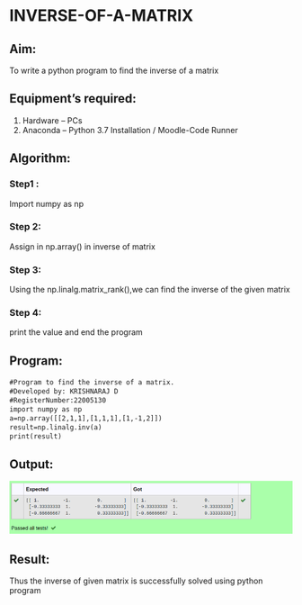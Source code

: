 # INVERSE-OF-A-MATRIX
## Aim:
To write a python program to find the inverse of a matrix
## Equipment’s required:
1. 	Hardware – PCs
2. 	Anaconda – Python 3.7 Installation / Moodle-Code Runner
## Algorithm:
### Step1 : 
Import numpy as np
### Step 2: 
Assign in np.array() in inverse of matrix
### Step 3: 
Using the np.linalg.matrix_rank(),we can find the inverse of the given matrix
### Step 4: 
print the value and end the program

## Program:
```
#Program to find the inverse of a matrix.
#Developed by: KRISHNARAJ D
#RegisterNumber:22005130
import numpy as np
a=np.array([[2,1,1],[1,1,1],[1,-1,2]])
result=np.linalg.inv(a)
print(result)
```


## Output:
!['OUTPUT'](/Screenshot%20from%202022-12-25%2015-54-33.png)
## Result:
Thus the inverse of given matrix is successfully solved using python program

